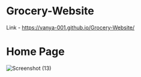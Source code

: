 # Grocery-Website
Link - https://vanya-001.github.io/Grocery-Website/

# Home Page
![Screenshot (13)](https://github.com/vanya-001/Grocery-Website/assets/115103924/c8631eff-7d2e-4968-a037-3e59a8160e67)
